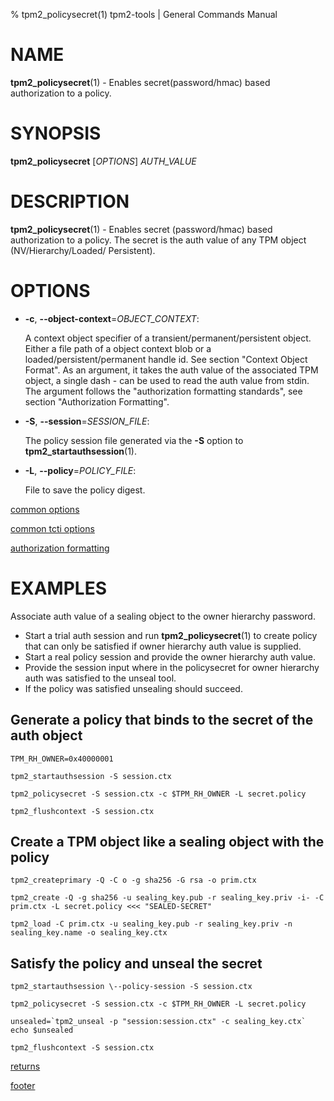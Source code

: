 % tpm2_policysecret(1) tpm2-tools | General Commands Manual

# NAME

**tpm2_policysecret**(1) - Enables secret(password/hmac) based authorization to
a policy.

# SYNOPSIS

**tpm2_policysecret** [*OPTIONS*] _AUTH\_VALUE_

# DESCRIPTION

**tpm2_policysecret**(1) - Enables secret (password/hmac) based authorization to a
 policy. The secret is the auth value of any TPM object (NV/Hierarchy/Loaded/
 Persistent).

# OPTIONS

  * **-c**, **\--object-context**=_OBJECT_CONTEXT_:

    A context object specifier of a transient/permanent/persistent object. Either
    a file path of a object context blob or a loaded/persistent/permanent handle
    id. See section "Context Object Format". As an argument, it takes the auth
    value of the associated TPM object, a single dash - can be used to read the
    auth value from stdin. The argument follows the "authorization formatting
    standards", see section "Authorization Formatting".

  * **-S**, **\--session**=_SESSION_FILE_:

    The policy session file generated via the **-S** option to
    **tpm2_startauthsession**(1).

  * **-L**, **\--policy**=_POLICY\_FILE_:

    File to save the policy digest.

[common options](common/options.md)

[common tcti options](common/tcti.md)

[authorization formatting](common/authorizations.md)

# EXAMPLES

Associate auth value of a sealing object to the owner hierarchy password.
* Start a trial auth session and run **tpm2_policysecret**(1) to create policy that
can only be satisfied if owner hierarchy auth value is supplied.
* Start a real policy session and provide the owner hierarchy auth value.
* Provide the session input where in the policysecret for owner hierarchy auth
was satisfied to the unseal tool.
* If the policy was satisfied unsealing should succeed.

## Generate a policy that binds to the secret of the auth object
```
TPM_RH_OWNER=0x40000001

tpm2_startauthsession -S session.ctx

tpm2_policysecret -S session.ctx -c $TPM_RH_OWNER -L secret.policy

tpm2_flushcontext -S session.ctx
```

## Create a TPM object like a sealing object with the policy
```
tpm2_createprimary -Q -C o -g sha256 -G rsa -o prim.ctx

tpm2_create -Q -g sha256 -u sealing_key.pub -r sealing_key.priv -i- -C prim.ctx -L secret.policy <<< "SEALED-SECRET"

tpm2_load -C prim.ctx -u sealing_key.pub -r sealing_key.priv -n sealing_key.name -o sealing_key.ctx
```

## Satisfy the policy and unseal the secret
```
tpm2_startauthsession \--policy-session -S session.ctx

tpm2_policysecret -S session.ctx -c $TPM_RH_OWNER -L secret.policy

unsealed=`tpm2_unseal -p "session:session.ctx" -c sealing_key.ctx`
echo $unsealed

tpm2_flushcontext -S session.ctx
```

[returns](common/returns.md)

[footer](common/footer.md)
